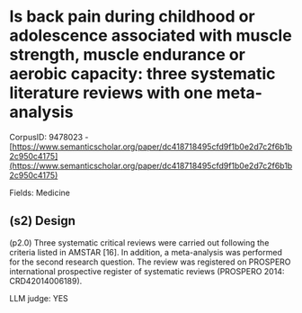 # Is back pain during childhood or adolescence associated with muscle strength, muscle endurance or aerobic capacity: three systematic literature reviews with one meta-analysis

CorpusID: 9478023 - [https://www.semanticscholar.org/paper/dc418718495cfd9f1b0e2d7c2f6b1b2c950c4175](https://www.semanticscholar.org/paper/dc418718495cfd9f1b0e2d7c2f6b1b2c950c4175)

Fields: Medicine

## (s2) Design
(p2.0) Three systematic critical reviews were carried out following the criteria listed in AMSTAR [16]. In addition, a meta-analysis was performed for the second research question. The review was registered on PROSPERO international prospective register of systematic reviews (PROSPERO 2014: CRD42014006189).

LLM judge: YES


